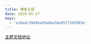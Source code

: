 ```yaml
---
title: 博客主题
date: 2020-05-27
keys:
  - 'e10adc3949ba59abbe56e057f20f883e'
---
```


[主题文档地址](https://vuepress-theme-reco.recoluan.com/)